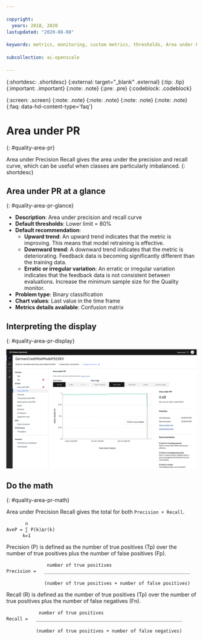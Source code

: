 ```yaml
---

copyright:
  years: 2018, 2020
lastupdated: "2020-08-08"

keywords: metrics, monitoring, custom metrics, thresholds, Area under PR, score, schedule, recommendation

subcollection: ai-openscale

---
```


{:shortdesc: .shortdesc}
{:external: target="_blank" .external}
{:tip: .tip}
{:important: .important}
{:note: .note}
{:pre: .pre}
{:codeblock: .codeblock}

{:screen: .screen}
{:note: .note}
{:note: .note}
{:note: .note}
{:note: .note}
{:faq: data-hd-content-type='faq'}

# Area under PR
{: #quality-area-pr}

Area under Precision Recall gives the area under the precision and recall curve, which can be useful when classes are particularly imbalanced.
{: shortdesc}

## Area under PR at a glance
{: #quality-area-pr-glance}

- **Description**: Area under precision and recall curve
- **Default thresholds**: Lower limit = 80%
- **Default recommendation**:
   - **Upward trend**: An upward trend indicates that the metric is improving. This means that model retraining is effective.
   - **Downward trend**: A downward trend indicates that the metric is deteriorating. Feedback data is becoming significantly different than the training data.
   - **Erratic or irregular variation**: An erratic or irregular variation indicates that the feedback data is not consistent between evaluations. Increase the minimum sample size for the Quality monitor.
- **Problem type**: Binary classification
- **Chart values**: Last value in the time frame
- **Metrics details available**: Confusion matrix

## Interpreting the display
{: #quality-area-pr-display}

![Area under PR is shown with metric trending downward](images/wos-quality-area-under-pr.png)



## Do the math
{: #quality-area-pr-math}

Area under Precision Recall gives the total for both `Precision + Recall`.

```
       n
AveP = ∑ P(k)∆r(k)
      k=1
```

Precision (P) is defined as the number of true positives (Tp) over the number of true positives plus the number of false positives (Fp).

```
               number of true positives
Precision =   ______________________________________________________

              (number of true positives + number of false positives)
```

Recall (R) is defined as the number of true positives (Tp) over the number of true positives plus the number of false negatives (Fn).

```
            number of true positives
Recall =   ______________________________________________________

           (number of true positives + number of false negatives)
```

